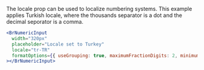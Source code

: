 The locale prop can be used to localize numbering systems. This example applies Turkish locale, where the thousands separator is a dot and the decimal seporator is a comma.

```jsx live
<BrNumericInput
  width="320px"
  placeholder="Locale set to Turkey"
  locale="tr-TR"
  formatOptions={{ useGrouping: true, maximumFractionDigits: 2, minimumFractionDigits: 2 }}
></BrNumericInput>
```
